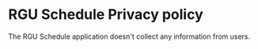 # RGU Schedule Privacy policy

The RGU Schedule application doesn't collect any information from users.
